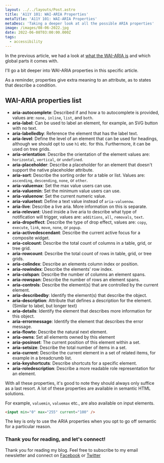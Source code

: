 ```yaml
---
layout: ../../layouts/Post.astro
title: 'A11Y 101: WAI-ARIA Properties'
metaTitle: 'A11Y 101: WAI-ARIA Properties'
metaDesc: 'Taking a deeper look at all the possible ARIA properties'
image: /images/08-06-2022.jpg
date: 2022-06-08T03:00:00.000Z
tags:
  - accessibility
---
```


In the previous article, we had a look at [what the WAI-ARIA is](https://daily-dev-tips.com/posts/a11y-101-wai-aria/) and which global parts it comes with.

I'll go a bit deeper into WAI-ARIA properties in this specific article.

As a reminder, properties give extra meaning to an attribute, as to states that describe a condition.

## WAI-ARIA properties list

- **aria-autocomplete**: Described if and how a to autocomplete is provided, values are: `none,` `inline`, `list`, and `both`.
- **aria-label**: Can be used to label an element, for example, an SVG button with no text.
- **aria-labelledby**: Reference the element that has the label text.
- **aria-level**: Define the level of an element that can be used for headings, although we should opt to use `h1` etc. for this. Furthermore, it can be used on tree grids.
- **aria-orientation**: Describe the orientation of the element values are: `horizontal`, `vertical`, or `undefined`.
- **aria-placeholder**: Describe a placeholder for an element that doesn't support the native placeholder attribute.
- **aria-sort**: Describe the sorting order for a table or list. Values are: `ascending`, `descending`, `none`, or `other`.
- **aria-valuemax**: Set the max value users can use.
- **aria-valuemin**: Set the minimum value users can use.
- **aria-valuenow**: Set the current numeric value.
- **aria-valuetext**: Define a text value instead of `aria-valuenow`.
- **aria-live**: Describe a live aria. More information on this is separate.
- **aria-relevant**: Used inside a live aria to describe what type of notification will trigger, values are: `additions`, `all`, `removals`, `text`.
- **aria-dropeffect**: Describe the type of drop effect, values are: `copy`, `execute`, `link`, `move`, `none`, or `popup`.
- **aria-activedescendant**: Describe the current active focus for a composite widget.
- **aria-colcount**: Describe the total count of columns in a table, grid, or tree grid.
- **aria-rowcount**: Describe the total count of rows in table, grid, or tree grids.
- **aria-colindex**: Describe an elements column index or position.
- **aria-rowindex**: Describe the elements' row index.
- **aria-colspan**: Describe the number of columns an element spans.
- **aria-rowspan**: Describe the number of rows an element spans.
- **aria-controls**: Describe the element(s) that are controlled by the current element.
- **aria-describedby**: Identify the element(s) that describe the object.
- **aria-description**: Attribute that defines a description for the element. (Similar to label, but longer text)
- **aria-details**: Identify the element that describes more information for this object.
- **aria-errormessage**: Identify the element that describes the error message.
- **aria-flowto**: Describe the natural next element.
- **aria-owns**: Set all elements owned by this element
- **aria-posinset**: The current position of this element within a set.
- **aria-setsize**: Describe the total number of items in a set.
- **aria-current**: Describe the current element in a set of related items, for example in a breadcrumb list.
- **aria-keyshortcuts**: Describe shortcuts for a specific element.
- **aria-roledescription**: Describe a more readable role representation for an element.

With all these properties, it's good to note they should always only suffice as a last resort.
A lot of these properties are available in semantic HTML solutions.

For example, `valuemin`, `valuemax` etc., are also available on input elements.

```html
<input min="0" max="255" current="100" />
```

The key is only to use the ARIA properties when you opt to go off semantic for a particular reason.

### Thank you for reading, and let's connect!

Thank you for reading my blog. Feel free to subscribe to my email newsletter and connect on [Facebook](https://www.facebook.com/DailyDevTipsBlog) or [Twitter](https://twitter.com/DailyDevTips1)
